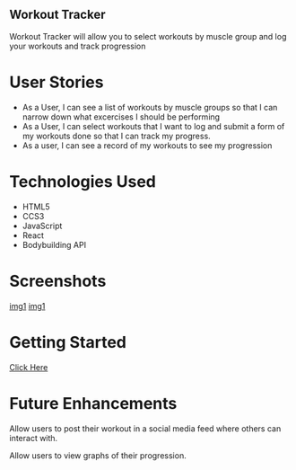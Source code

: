 ## Workout Tracker

Workout Tracker will allow you to select workouts by muscle group and log your workouts and track progression

# User Stories

- As a User, I can see a list of workouts by muscle groups so that I can narrow down what excercises I should be performing
- As a User, I can select workouts that I want to log and submit a form of my workouts done so that I can track my progress.
- As a user, I can see a record of my workouts to see my progression

# Technologies Used

- HTML5
- CCS3
- JavaScript
- React
- Bodybuilding API


# Screenshots

[img1](./src/Images/Screen%20Shot%202022-09-06%20at%206.32.55%20PM.png)
[img1](./src/Images/Screen%20Shot%202022-09-06%20at%206.33.11%20PM.png)

# Getting Started

[Click Here](http://localhost:3000/)

# Future Enhancements

Allow users to post their workout in a social media feed where others can interact with.

Allow users to view graphs of their progression.
